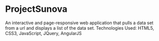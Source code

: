 # ProjectSunova

An interactive and page-responsive web application that pulls a data set from a url and displays a list of the data set.
Technologies Used: HTML5, CSS3, JavaScript, JQuery, AngularJS
